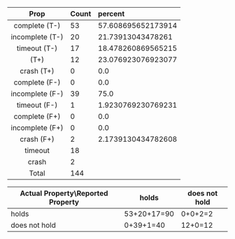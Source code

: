 
| Prop | Count | percent |
|:----:|:------|:--|
|complete   (T-)|53| 57.608695652173914 |
|incomplete (T-)|20|21.73913043478261 |
|timeout    (T-)|17|18.478260869565215 |
|           (T+)|12|23.076923076923077 |
|crash      (T+)|0|0.0 |
|complete   (F-)|0|0.0 |
|incomplete (F-)|39|75.0 |
|timeout    (F-)|1|1.9230769230769231 |
|complete   (F+)|0|0.0 |
|incomplete (F+)|0|0.0 |
|crash      (F+)|2|2.1739130434782608 |
|timeout        |18|
|crash          |2|
|Total          |144|

| Actual Property\Reported Property | holds | does not hold |
|------------------------------------|-------|---------------|
| holds | 53+20+17=90 | 0+0+2=2 |
| does not hold | 0+39+1=40 | 12+0=12 |

